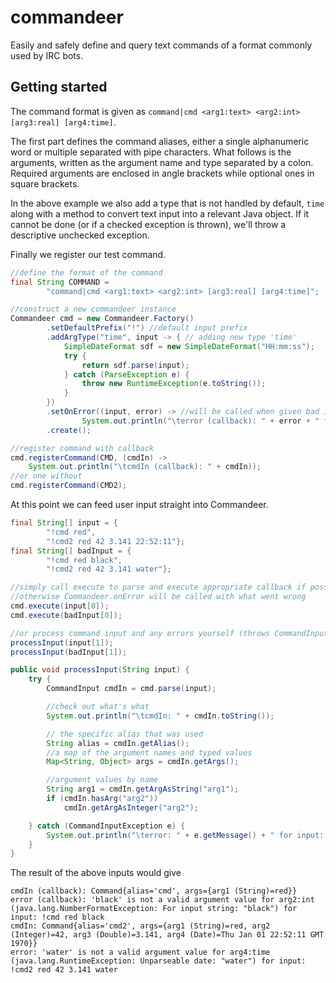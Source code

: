 commandeer
==========

Easily and safely define and query text commands of a format commonly used by IRC bots.

Getting started
---------------

The command format is given as `command|cmd <arg1:text> <arg2:int> [arg3:real] [arg4:time]`.

The first part defines the command aliases, either a single alphanumeric word
or multiple separated with pipe characters. What follows is the arguments, written
as the argument name and type separated by a colon. Required arguments
are enclosed in angle brackets while optional ones in square brackets.

In the above example we also add a type that is not handled by default, `time` along with
a method to convert text input into a relevant Java object. If it cannot be done (or if a
checked exception is thrown), we'll throw a descriptive unchecked exception.
 
Finally we register our test command.
 
```Java
//define the format of the command
final String COMMAND =
        "command|cmd <arg1:text> <arg2:int> [arg3:real] [arg4:time]";

//construct a new commandeer instance
Commandeer cmd = new Commandeer.Factory()
        .setDefaultPrefix("!") //default input prefix
        .addArgType("time", input -> { // adding new type 'time'
            SimpleDateFormat sdf = new SimpleDateFormat("HH:mm:ss");
            try {
                return sdf.parse(input);
            } catch (ParseException e) {
                throw new RuntimeException(e.toString());
            }
        })
        .setOnError((input, error) -> //will be called when given bad input
                System.out.println("\terror (callback): " + error + " for input: " + input))
        .create();

//register command with callback
cmd.registerCommand(CMD, (cmdIn) ->
    System.out.println("\tcmdIn (callback): " + cmdIn));
//or one without
cmd.registerCommand(CMD2);
```

At this point we can feed user input straight into Commandeer.

```Java
final String[] input = {
        "!cmd red",
        "!cmd2 red 42 3.141 22:52:11"};
final String[] badInput = {
        "!cmd red black",
        "!cmd2 red 42 3.141 water"};

//simply call execute to parse and execute appropriate callback if possible
//otherwise Commandeer.onError will be called with what went wrong
cmd.execute(input[0]);
cmd.execute(badInput[0]);

//or process command input and any errors yourself (throws CommandInputException)
processInput(input[1]);
processInput(badInput[1]);
```

```Java
public void processInput(String input) {
    try {
        CommandInput cmdIn = cmd.parse(input);

        //check out what's what
        System.out.println("\tcmdIn: " + cmdIn.toString());

        // the specific alias that was used
        String alias = cmdIn.getAlias();
        //a map of the argument names and typed values
        Map<String, Object> args = cmdIn.getArgs();

        //argument values by name
        String arg1 = cmdIn.getArgAsString("arg1");
        if (cmdIn.hasArg("arg2"))
            cmdIn.getArgAsInteger("arg2");

    } catch (CommandInputException e) {
        System.out.println("\terror: " + e.getMessage() + " for input: " + input);
    }
}
```

The result of the above inputs would give
```
cmdIn (callback): Command{alias='cmd', args={arg1 (String)=red}}
error (callback): 'black' is not a valid argument value for arg2:int (java.lang.NumberFormatException: For input string: "black") for input: !cmd red black
cmdIn: Command{alias='cmd2', args={arg1 (String)=red, arg2 (Integer)=42, arg3 (Double)=3.141, arg4 (Date)=Thu Jan 01 22:52:11 GMT 1970}}
error: 'water' is not a valid argument value for arg4:time (java.lang.RuntimeException: Unparseable date: "water") for input: !cmd2 red 42 3.141 water
```